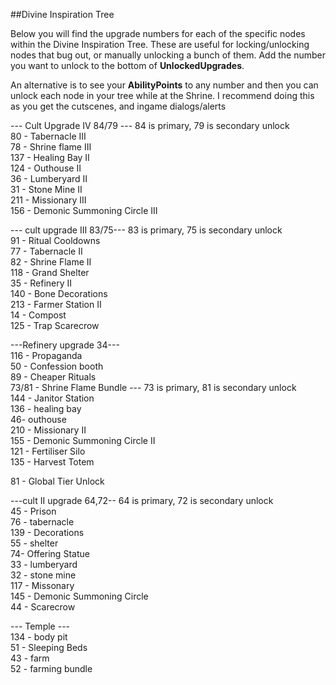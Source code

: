 ##Divine Inspiration Tree

Below you will find the upgrade numbers for each of the specific nodes within the Divine Inspiration Tree. These are useful for locking/unlocking nodes that bug out, or manually unlocking a bunch of them.
Add the number you want to unlock to the bottom of **UnlockedUpgrades**.

An alternative is to see your **AbilityPoints** to any number and then you can unlock each node in your tree while at the Shrine. I recommend doing this as you get the cutscenes, and ingame dialogs/alerts

--- Cult Upgrade IV 84/79 --- 84 is primary, 79 is secondary unlock  
80 - Tabernacle III  
78 - Shrine flame III  
137 - Healing Bay II  
124 - Outhouse II  
36 - Lumberyard II  
31 - Stone Mine II  
211 - Missionary III  
156 - Demonic Summoning Circle III  

--- cult upgrade III 83/75--- 83 is primary, 75 is secondary unlock  
91 - Ritual Cooldowns  
77 - Tabernacle II  
82 - Shrine Flame II  
118 - Grand Shelter  
35 - Refinery II  
140 - Bone Decorations  
213 - Farmer Station II  
14 - Compost  
125 - Trap Scarecrow  

---Refinery upgrade 34---  
116 - Propaganda  
50 - Confession booth  
89 - Cheaper Rituals  
73/81 - Shrine Flame Bundle --- 73 is primary, 81 is secondary unlock  
144 - Janitor Station  
136 - healing bay  
46- outhouse  
210 - Missionary II  
155 - Demonic Summoning Circle II  
121 - Fertiliser Silo  
135 - Harvest Totem  

81 - Global Tier Unlock  

---cult II upgrade 64,72-- 64 is primary, 72 is secondary unlock  
45 - Prison  
76 - tabernacle  
139 - Decorations  
55 - shelter  
74- Offering Statue  
33 - lumberyard  
32 - stone mine  
117 - Missonary  
145 - Demonic Summoning Circle  
44 - Scarecrow  

--- Temple ---  
134 - body pit  
51 - Sleeping Beds  
43 - farm  
52 - farming bundle  
